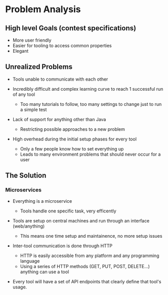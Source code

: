 # Problem Analysis

## High level Goals (contest specifications)
* More user friendly 
* Easier for tooling to access common properties
* Elegant


## Unrealized Problems
* Tools unable to communicate with each other

* Incredibly difficult and complex learning curve to reach 1 successful run of any tool
  * Too many tutorials to follow, too many settings to change just to run a simple test

* Lack of support for anything other than Java 
  * Restricting possible approaches to a new problem

* High overhead during the initial setup phases for every tool
  * Only a few people know how to set everything up
  * Leads to many environment problems that should never occur for a user

## The Solution
### Microservices

* Everything is a microservice
  * Tools handle one specific task, very efficently

* Tools are setup on central machines and run through an interface (web/anything)
  * This means one time setup and maintainence, no more setup issues

* Inter-tool communication is done through HTTP
  * HTTP is easily accessible from any platform and any programming language
  * Using a series of HTTP methods (GET, PUT, POST, DELETE...) anything can use a tool

* Every tool will have a set of API endpoints that clearly define that tool's usage.

